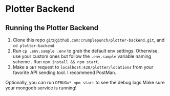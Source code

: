 # Plotter Backend

## Running the Plotter Backend

1. Clone this repo `git@github.com:crumplepunch/plotter-backend.git`, and `cd plotter-backend`
2. Run `cp .env.sample .env` to grab the default env settings. Otherwise, use your custom ones but follow the `.env.sample` variable naming scheme
. Run `npm install && npm start`.
4. Make a `GET` request to `localhost:420/plotter/locations` from your favorite API sending tool. I recommend PostMan.

Optionally, you can run `DEBUG=* npm start` to see the debug logs
Make sure your mongodb service is running!
